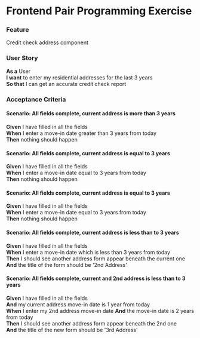 # Frontend Pair Programming Exercise

### Feature

Credit check address component

### User Story

**As a** User  
**I want** to enter my residential addresses for the last 3 years  
**So that** I can get an accurate credit check report

### Acceptance Criteria

#### Scenario: All fields complete, current address is more than 3 years

**Given** I have filled in all the fields  
**When** I enter a move-in date greater than 3 years from today  
**Then** nothing should happen

#### Scenario: All fields complete, current address is equal to 3 years

**Given** I have filled in all the fields  
**When** I enter a move-in date equal to 3 years from today  
**Then** nothing should happen

#### Scenario: All fields complete, current address is equal to 3 years

**Given** I have filled in all the fields  
**When** I enter a move-in date equal to 3 years from today  
**Then** nothing should happen

#### Scenario: All fields complete, current address is less than to 3 years

**Given** I have filled in all the fields  
**When** I enter a move-in date which is less than 3 years from today  
**Then** I should see another address form appear beneath the current one  
**And** the title of the form should be '2nd Address'

#### Scenario: All fields complete, current and 2nd address is less than to 3 years

**Given** I have filled in all the fields  
**And** my current address move-in date is 1 year from today  
**When** I enter my 2nd address move-in date
**And** the move-in date is 2 years from today  
**Then** I should see another address form appear beneath the 2nd one  
**And** the title of the new form should be '3rd Address'

